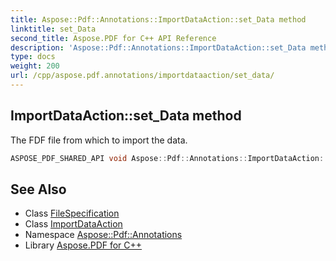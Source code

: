 ```yaml
---
title: Aspose::Pdf::Annotations::ImportDataAction::set_Data method
linktitle: set_Data
second_title: Aspose.PDF for C++ API Reference
description: 'Aspose::Pdf::Annotations::ImportDataAction::set_Data method. The FDF file from which to import the data in C++.'
type: docs
weight: 200
url: /cpp/aspose.pdf.annotations/importdataaction/set_data/
---
```

## ImportDataAction::set_Data method


The FDF file from which to import the data.

```cpp
ASPOSE_PDF_SHARED_API void Aspose::Pdf::Annotations::ImportDataAction::set_Data(System::SharedPtr<FileSpecification> value)
```

## See Also

* Class [FileSpecification](../../../aspose.pdf/filespecification/)
* Class [ImportDataAction](../)
* Namespace [Aspose::Pdf::Annotations](../../)
* Library [Aspose.PDF for C++](../../../)
